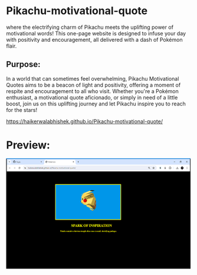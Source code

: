 # Pikachu-motivational-quote
where the electrifying charm of Pikachu meets the uplifting power of motivational words! This one-page website is designed to infuse your day with positivity and encouragement, all delivered with a dash of Pokémon flair.

## Purpose:

In a world that can sometimes feel overwhelming, Pikachu Motivational Quotes aims to be a beacon of light and positivity, offering a moment of respite and encouragement to all who visit. Whether you're a Pokémon enthusiast, a motivational quote aficionado, or simply in need of a little boost, join us on this uplifting journey and let Pikachu inspire you to reach for the stars!

https://haikerwalabhishek.github.io/Pikachu-motivational-quote/
# Preview:
<img src="https://github.com/haikerwalabhishek/Pikachu-motivational-quote/blob/main/pikachu.png" height=300px width=500px>

